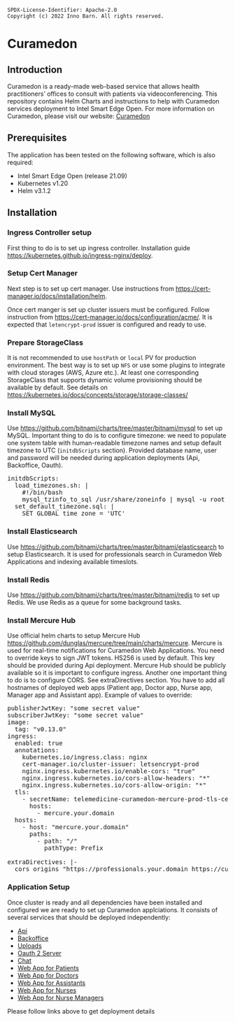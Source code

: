 ```text
SPDX-License-Identifier: Apache-2.0
Copyright (c) 2022 Inno Barn. All rights reserved.
```
# Curamedon

## Introduction
Curamedon is a ready-made web-based service that allows health practitioners’ offices to consult with patients via videoconferencing.
This repository contains Helm Charts and instructions to help with Curamedon services deployment to Intel Smart Edge Open.
For more information on Curamedon, please visit our website: [Curamedon](https://curamedon.com)

## Prerequisites
The application has been tested on the following software, which is also required:

* Intel Smart Edge Open (release 21.09)
* Kubernetes v1.20
* Helm v3.1.2

## Installation

### Ingress Controller setup
First thing to do is to set up ingress controller. Installation guide https://kubernetes.github.io/ingress-nginx/deploy.

### Setup Cert Manager
Next step is to set up cert manager. Use instructions from https://cert-manager.io/docs/installation/helm.

Once cert manger is set up cluster issuers must be configured. Follow instruction from https://cert-manager.io/docs/configuration/acme/.
It is expected that `letencrypt-prod` issuer is configured and ready to use.

### Prepare StorageClass
It is not recommended to use `hostPath` or `local` PV for production environment. The best way is to set up `NFS` or use some
plugins to integrate with cloud storages (AWS, Azure etc.). At least one corresponding StorageClass that supports dynamic volume provisioning should be available by default.
See details on https://kubernetes.io/docs/concepts/storage/storage-classes/

### Install MySQL
Use https://github.com/bitnami/charts/tree/master/bitnami/mysql to set up MySQL.
Important thing to do is to configure timezone: we need to populate one system table with human-readable timezone names and setup default
timezone to UTC (`initdbScripts` section). Provided database name, user and password will be needed during
application deployments (Api, Backoffice, Oauth).

<pre>
initdbScripts:
  load_timezones.sh: |
    #!/bin/bash
    mysql_tzinfo_to_sql /usr/share/zoneinfo | mysql -u root - p '<root password here>' mysql
  set_default_timezone.sql: |
    SET GLOBAL time_zone = 'UTC'
</pre>

### Install Elasticsearch
Use https://github.com/bitnami/charts/tree/master/bitnami/elasticsearch to setup Elasticsearch. It is used for professionals search
in Curamedon Web Applications and indexing available timeslots.

### Install Redis
Use https://github.com/bitnami/charts/tree/master/bitnami/redis to set up Redis. We use Redis as a queue for some background tasks.

### Install Mercure Hub

Use official helm charts to setup Mercure Hub https://github.com/dunglas/mercure/tree/main/charts/mercure.
Mercure is used for real-time notifications for Curamedon Web Applications. You need to override keys to sign JWT tokens.
HS256 is used by default. This key should be provided during Api deployment. Mercure Hub should be publicly available so it is important to
configure ingress. Another one important thing to do is to configure CORS. See extraDirectives section. You have to add all
hostnames of deployed web apps (Patient app, Doctor app, Nurse app, Manager app and Assistant app). Example of values to override:

<pre>
publisherJwtKey: "some secret value"
subscriberJwtKey: "some secret value"
image:
  tag: "v0.13.0"
ingress:
  enabled: true
  annotations:
    kubernetes.io/ingress.class: nginx
    cert-manager.io/cluster-issuer: letsencrypt-prod
    nginx.ingress.kubernetes.io/enable-cors: "true"
    nginx.ingress.kubernetes.io/cors-allow-headers: "*"
    nginx.ingress.kubernetes.io/cors-allow-origin: "*"
  tls:
    - secretName: telemedicine-curamedon-mercure-prod-tls-cert
      hosts:
        - mercure.your.domain
  hosts:
    - host: "mercure.your.domain"
      paths:
        - path: "/"
          pathType: Prefix

extraDirectives: |-
  cors_origins "https://professionals.your.domain https://customers.your.domain https://assistants.your.domain https://nurses.your.domain https://managers.your.domain"
</pre>

### Application Setup
Once cluster is ready and all dependencies have been installed and configured we are ready to set up Curamedon applciations.
It consists of several services that should be deployed independently:
- [Api](curamedon-api/README.md)
- [Backoffice](curamedon-backoffice/README.md)
- [Uploads](curamedon-uploads/README.md)
- [Oauth 2 Server](curamedon-oauth/README.md)
- [Chat](curamedon-chat/README.md)
- [Web App for Patients](curamedon-customer-app/README.md)
- [Web App for Doctors](curamedon-professional-app/README.md)
- [Web App for Assistants](curamedon-assistant-app/README.md)
- [Web App for Nurses](curamedon-caregiver-app/README.md)
- [Web App for Nurse Managers](curamedon-manager-app/README.md)

Please follow links above to get deployment details
